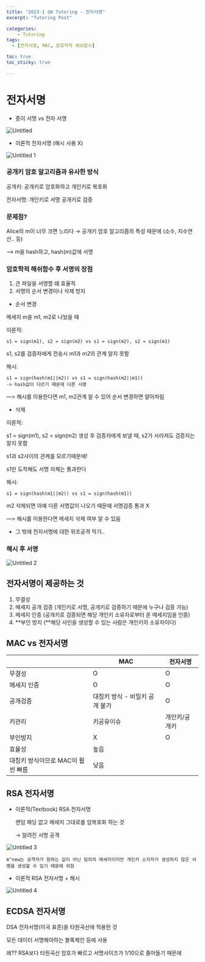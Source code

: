 ```yaml
---
title: "2023-1 SW Tutoring - 전자서명"
excerpt: "Tutoring Post"

categories:
    - Tutoring
tags:
  - [전자서명, MAC, 암호학적 해쉬함수]

toc: true
toc_sticky: true
 
---
```

# 전자서명

- 종이 서명 vs 전자 서명

![Untitled](https://github.com/ssoxong/ssoxong.github.io/assets/112956015/0380ee17-c182-4142-983b-1cc795729232)


- 이론적 전자서명 (해시 사용 X)

![Untitled 1](https://github.com/ssoxong/ssoxong.github.io/assets/112956015/731b52a4-0c1c-475f-9854-bc9f606e1d94)

### 공개키 암호 알고리즘과 유사한 방식

공개키: 공개키로 암호화하고 개인키로 복호화

전자서명: 개인키로 서명 공개키로 검증

### 문제점?

Alice의 m이 너무 크면 느리다 → 공개키 암호 알고리즘의 특성 때문에 (소수, 지수연산.. 등)

—> m을 hash하고, hash(m)값에 서명

### 암호학적 해쉬함수 후 서명의 장점

1. 큰 파일을 서명할 떄 효율적
2. 서명의 순서 변경이나 삭제 방지
- 순서 변경
    
메세지 m을 m1, m2로 나눴을 때

이론적:
```
s1 = sign(m1), s2 = sign(m2) vs s1 = sign(m2), s2 = sign(m1)
```
s1, s2를 검증자에게 전송시 m1과 m2의 관계 알지 못함

해시:
```
s1 = sign(hash(m1||m2)) vs s1 = sign(hash(m2||m1))  
-> hash값이 다르기 때문에 다른 서명
```
—> 해시를 이용한다면 m1, m2관계 알 수 있어 순서 변경하면 알아차림

- 삭제

이론적:

s1 = sign(m1), s2 = sign(m2) 생성 후 검증자에게 보낼 때, s2가 사라져도 검증자는 알지 못함

s1과 s2사이의 관계를 모르기때문에!

s1만 도착해도 서명 자체는 통과한다

해시:
```
s1 = sign(hash(m1||m2)) vs s1 = sign(hash(m1))
```

m2 삭제되면 아예 다른 서명값이 나오기 때문에 서명검증 통과 X

—> 해시를 이용한다면 메세지 삭제 여부 알 수 있음
    
- 그 밖에 전자서명에 대한 위조공격 막기..

### 해시 후 서명
    

![Untitled 2](https://github.com/ssoxong/ssoxong.github.io/assets/112956015/a3fa1586-70ff-48ac-b084-7e12e8792d8a)

## 전자서명이 제공하는 것

1. 무결성
2. 메세지 공개 검증 (개인키로 서명, 공개키로 검증하기 때문에 누구나 검증 가능)
3. 메세지 인증 (공개키로 검증되면 해당 개인키 소유자로부터 온 메세지임을 인증)
4. **부인 방지 (**해당 사인을 생성할 수 있는 사람은 개인키의 소유자이다)

## MAC vs 전자서명

|  | MAC | 전자서명 |
| --- | --- | --- |
| 무결성 | O | O |
| 메세지 인증 | O | O |
| 공개검증 | 대칭키 방식 - 비밀키 공개 불가 | O |
| 키관리 | 키공유이슈 | 개인키/공개키 |
| 부인방지 | X | O |
| 효율성 | 높음
대칭키 방식이므로 MAC이 훨씬 빠름 | 낮음 |

## RSA 전자서명

- 이론적(Textbook) RSA 전자서명
    
    랜덤 패딩 없고 메세지 그대로를 암복호화 하는 것
    
    → 알려진 서명 공격
    
![Untitled 3](https://github.com/ssoxong/ssoxong.github.io/assets/112956015/c30c11eb-9059-4ee0-9dd7-3b74152760d8)
    
    m^new는 공격자가 원하는 값이 아닌 임의의 메세지이지만 개인키 소지자가 생성하지 않은 서명을 생성할 수 있기 때문에 위험
    

- 이론적 RSA 전자서명 + 해시
    

![Untitled 4](https://github.com/ssoxong/ssoxong.github.io/assets/112956015/56c25cf6-f7b3-4a1f-8805-8a586450cd30)

## ECDSA 전자서명

DSA 전자서명(미국 표준)을 타원곡선에 적용한 것

모든 데이터 서명해야하는 블록체인 등에 사용

왜?? RSA보다 타원곡선 암호가 빠르고 서명사이즈가 1/10으로 줄어들기 때문에
